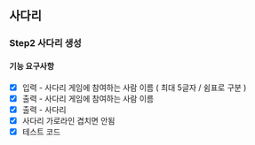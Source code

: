 ## 사다리

### Step2 사다리 생성 
#### 기능 요구사항
- [x] 입력 - 사다리 게임에 참여하는 사람 이름 ( 최대 5글자 / 쉼표로 구분 )
- [x] 출력 - 사다리 게임에 참여하는 사람 이름
- [x] 출력 - 사다리
- [x] 사다리 가로라인 겹치면 안됨
- [x] 테스트 코드
